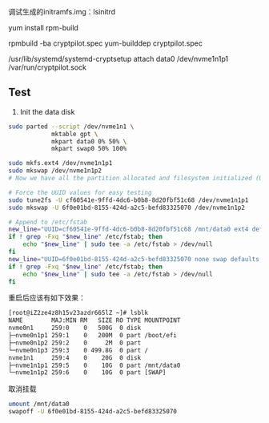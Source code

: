 
调试生成的initramfs.img：lsinitrd


yum install rpm-build

rpmbuild -ba cryptpilot.spec
yum-builddep cryptpilot.spec


/usr/lib/systemd/systemd-cryptsetup attach data0 /dev/nvme1n1p1 /var/run/cryptpilot.sock


## Test

1. Init the data disk

```sh
sudo parted --script /dev/nvme1n1 \
            mktable gpt \
            mkpart data0 0% 50% \
            mkpart swap0 50% 100%

sudo mkfs.ext4 /dev/nvme1n1p1
sudo mkswap /dev/nvme1n1p2
# Now we have all the partition allocated and filesystem initialized (UUID is ready now).

# Force the UUID values for easy testing
sudo tune2fs -U cf60541e-9ffd-4dc6-b0b8-8d20fbf51c68 /dev/nvme1n1p1
sudo mkswap -U 6f0e01bd-8155-424d-a2c5-befd83325070 /dev/nvme1n1p2

# Append to /etc/fstab
new_line="UUID=cf60541e-9ffd-4dc6-b0b8-8d20fbf51c68 /mnt/data0 ext4 defaults,nofail 0 2"
if ! grep -Fxq "$new_line" /etc/fstab; then
    echo "$new_line" | sudo tee -a /etc/fstab > /dev/null
fi
new_line="UUID=6f0e01bd-8155-424d-a2c5-befd83325070 none swap defaults,nofail 0 0"
if ! grep -Fxq "$new_line" /etc/fstab; then
    echo "$new_line" | sudo tee -a /etc/fstab > /dev/null
fi
```

重启后应该有如下效果：

```txt
[root@iZ2ze4z8h15v23azdr665lZ ~]# lsblk
NAME        MAJ:MIN RM   SIZE RO TYPE MOUNTPOINT
nvme0n1     259:0    0   500G  0 disk
├─nvme0n1p1 259:1    0   200M  0 part /boot/efi
├─nvme0n1p2 259:2    0     2M  0 part
└─nvme0n1p3 259:3    0 499.8G  0 part /
nvme1n1     259:4    0    20G  0 disk
├─nvme1n1p1 259:5    0    10G  0 part /mnt/data0
└─nvme1n1p2 259:6    0    10G  0 part [SWAP]
```

取消挂载
```sh
umount /mnt/data0
swapoff -U 6f0e01bd-8155-424d-a2c5-befd83325070
```

